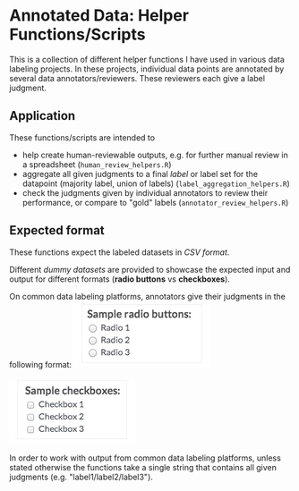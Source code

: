 # Annotated Data: Helper Functions/Scripts

This is a collection of different helper functions I have used in various data labeling projects.
In these projects, individual data points are annotated by several data annotators/reviewers. 
These reviewers each give a label judgment.

## Application 
These functions/scripts are intended to

- help create human-reviewable outputs, e.g. for further manual review in a spreadsheet (`human_review_helpers.R`)
- aggregate all given judgments to a final *label* or label set for the datapoint (majority label, union of labels) (`label_aggregation_helpers.R`)
- check the judgments given by individual annotators to review their performance, or compare to "gold" labels (`annotator_review_helpers.R`)

## Expected format
These functions expect the labeled datasets in *CSV format*.

Different *dummy datasets* are provided to showcase the expected input and output for different formats (**radio buttons** vs **checkboxes**).

On common data labeling platforms, annotators give their judgments in the following format:
![Example UI for Radio buttons](radio_buttons_UI_example.jpg)

![Example UI for Checkboxes](checkboxes_UI_example.jpg)

In order to work with output from common data labeling platforms, unless stated
otherwise the functions take a single string that contains all given judgments (e.g. "label1/label2/label3").


